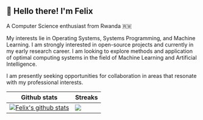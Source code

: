 ## 👋 Hello there! I'm Felix

A Computer Science enthusiast from Rwanda 🇷🇼

My interests lie in Operating Systems, Systems Programming, and Machine Learning. I am strongly interested in open-source projects and currently in my early research career. I am looking to explore methods and application of optimal computing systems in the field of Machine Learning and Artificial Intelligence.

I am presently seeking opportunities for collaboration in areas that resonate with my professional interests.


|                           Github stats                          |                             Streaks                       |
|-----------------------------------------------------------------|-----------------------------------------------------------|
[![Felix's github stats](https://github-readme-stats.vercel.app/api?username=fnhirwa&count_private=true&show_icons=true&theme=radical)](https://github.com/fnhirwa)|[![](https://streak-stats.demolab.com/?user=fnhirwa&theme=gray-white&date_format=M%20j%5B%2C%20Y%5D)](https://git.io/streak-stats)|
